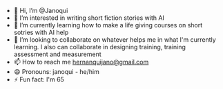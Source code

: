 - 👋 Hi, I’m @Janoqui
- 👀 I’m interested in writing short fiction stories with AI
- 🌱 I’m currently learning how to make a life giving courses on short sotries with AI help
- 💞️ I’m looking to collaborate on whatever helps me in what I'm currently learning. I also can collaborate in designing training, training assessment and measurement
- 📫 How to reach me hernanquijano@gmail.com
- 😄 Pronouns: janoqui - he/him
- ⚡ Fun fact: I'm 65

<!---
Janoqui/Janoqui is a ✨ special ✨ repository because its `README.md` (this file) appears on your GitHub profile.
You can click the Preview link to take a look at your changes.
--->
